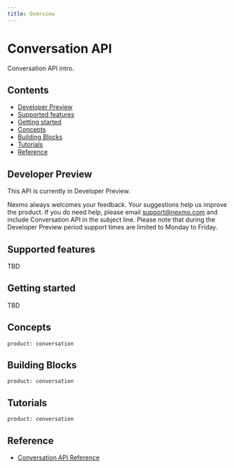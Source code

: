```yaml
---
title: Overview
---
```


# Conversation API

Conversation API intro.

## Contents

* [Developer Preview](#developer-preview)
* [Supported features](#supported-features)
* [Getting started](#getting-started)
* [Concepts](#concepts)
* [Building Blocks](#building-blocks)
* [Tutorials](#tutorials)
* [Reference](#reference)

## Developer Preview

This API is currently in Developer Preview.

Nexmo always welcomes your feedback. Your suggestions help us improve the product. If you do need help, please email [support@nexmo.com](mailto:support@nexmo.com) and include Conversation API in the subject line. Please note that during the Developer Preview period support times are limited to Monday to Friday.

## Supported features

TBD

## Getting started

TBD

## Concepts

```concept_list
product: conversation
```

## Building Blocks

```building_block_list
product: conversation
```

## Tutorials

```tutorials
product: conversation
```

## Reference

* [Conversation API Reference](/api/conversation)